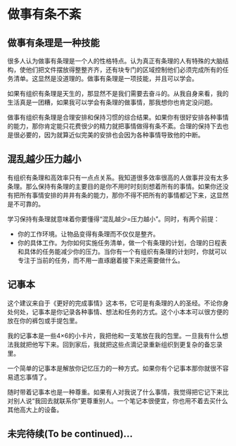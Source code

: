 做事有条不紊
============

## 做事有条理是一种技能
很多人认为做事有条理是一个人的性格特点。认为真正有条理的人有特殊的大脑结构，使他们把文件摆放得整整齐齐，还有块专门的区域控制他们必须完成所有的任务清单。这显然是没道理的。做事有条理是一项技能，并且可以学会。

如果有组织有条理是天生的，那显然不是我们需要去奋斗的。从我自身来看，我的生活真是一团糟，如果我可以学会有条理的做事情，那我想你也肯定没问题。

做事有组织有条理是合理安排和保持习惯的综合结果。如果你有很好安排各种事情的能力，那你肯定能只花费很少的精力就把事情做得有条不紊。合理的保持下去也是很必要的，因为就算近似完美的安排也会因为各种事情导致他的中断。



## 混乱越少压力越小
有组织有条理和高效率只有一点点关系。我知道很多效率很高的人做事并没有太多条理。那么保持有条理的主要目的是你不用时时刻刻想着所有的事情。如果你还没有把所有事情安排的井井有条的能力，那你不得不把所有的事情都记下来，这显然是不可靠的。

学习保持有条理就意味着你要懂得“混乱越少=压力越小”。同时，有两个前提：

- 你的工作环境。让物品变得有条理而不仅仅是整齐。
- 你的具体工作。为你如何实施任务清单，做一个有条理的计划，合理的日程表和具体的任务能减少你的压力。当你有一个有组织有条理的计划时，你就可以专注于当前的任务，而不用一直琢磨着接下来还需要做什么。



## 记事本
这个建议来自于《更好的完成事情》这本书，它可是有条理的人的圣经。不论你身处何处，记事本是你记录各种事情、想法和任务的方式。这个小本本可以很方便的放在你的裤包或手提包里。

我的记事本是一些4×6的小卡片，我把他和一支笔放在我的包里。一旦我有什么想法我就把他写下来。回到家后，我就把这些点滴记录重新组织到更复杂的备忘录里。

一个简单的记事本是解放你记忆压力的一种方式。如果你有个记事本那你就很不容易遗忘事情了。

随时带着记事本也是一种尊重。如果有人对我说了什么事情，我觉得把它记下来比对别人说“我回去就联系你”更尊重别人。一个笔记本很便宜，你也用不着去买什么其他高大上的设备。



## 未完待续(To be continued)...
